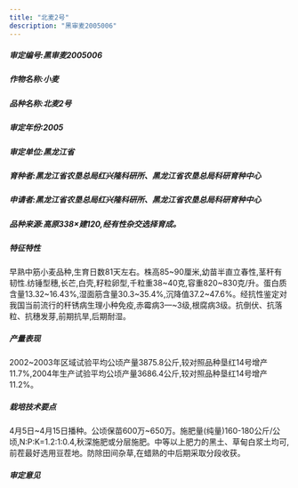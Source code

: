 ```yaml
---
title: "北麦2号"
description: "黑审麦2005006"
---
```

##### 审定编号:黑审麦2005006

##### 作物名称:小麦

##### 品种名称:北麦2号

##### 审定年份:2005

##### 审定单位:黑龙江省

##### 育种者:黑龙江省农垦总局红兴隆科研所、黑龙江省农垦总局科研育种中心

##### 申请者:黑龙江省农垦总局红兴隆科研所、黑龙江省农垦总局科研育种中心

##### 品种来源:高原338×建120,经有性杂交选择育成。

##### 特征特性
早熟中筋小麦品种,生育日数81天左右。株高85~90厘米,幼苗半直立春性,茎秆有韧性.纺锤型穗,长芒,白壳,籽粒卵型,千粒重38~40克,容重820~830克/升。蛋白质含量13.32~16.43%,湿面筋含量30.3~35.4%,沉降值37.2~47.6%。经抗性鉴定对我国当前流行的秆锈病生理小种免疫,赤霉病3—~3级,根腐病3级。抗倒伏、抗落粒、抗穗发芽,前期抗旱,后期耐湿。

##### 产量表现
2002~2003年区域试验平均公顷产量3875.8公斤,较对照品种垦红14号增产11.7%,2004年生产试验平均公顷产量3686.4公斤,较对照品种垦红14号增产11.2%。

##### 栽培技术要点
4月5日~4月15日播种。公顷保苗600万~650万。施肥量(纯量)160-180公斤/公顷,N:P:K=1.2:1:0.4,秋深施肥或分层施肥。中等以上肥力的黑土、草甸白浆土均可,前茬最好选用豆茬地。防除田间杂草,在蜡熟的中后期采取分段收获。

##### 审定意见

